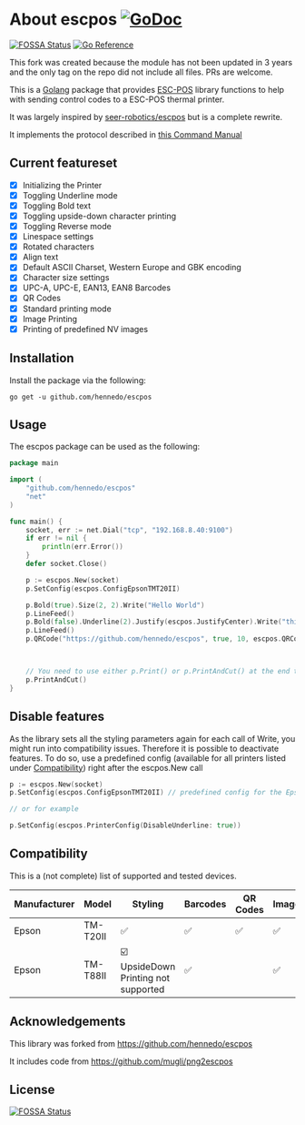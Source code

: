 # About escpos [![GoDoc](https://godoc.org/github.com/hennedo/escpos?status.svg)](https://godoc.org/github.com/hennedo/escpos)
[![FOSSA Status](https://app.fossa.com/api/projects/git%2Bgithub.com%2Fhennedo%2Fescpos.svg?type=shield)](https://app.fossa.com/projects/git%2Bgithub.com%2Fhennedo%2Fescpos?ref=badge_shield)
[![Go Reference](https://pkg.go.dev/badge/github.com/hennedo/escpos.svg)](https://pkg.go.dev/github.com/hennedo/escpos)

This fork was  created because the module has not been updated in 3 years and the only tag on the repo did not include all files. PRs are welcome.

This is a [Golang](http://www.golang.org/project) package that provides
[ESC-POS](https://en.wikipedia.org/wiki/ESC/P) library functions to help with
sending control codes to a ESC-POS thermal printer.

It was largely inspired by [seer-robotics/escpos](https://github.com/seer-robotics/escpos) but is a complete rewrite.

It implements the protocol described in [this Command Manual](https://pos-x.com/download/escpos-programming-manual/)

## Current featureset
  * [x] Initializing the Printer
  * [x] Toggling Underline mode
  * [x] Toggling Bold text
  * [x] Toggling upside-down character printing
  * [x] Toggling Reverse mode
  * [x] Linespace settings
  * [x] Rotated characters
  * [x] Align text
  * [x] Default ASCII Charset, Western Europe and GBK encoding
  * [x] Character size settings
  * [x] UPC-A, UPC-E, EAN13, EAN8 Barcodes
  * [x] QR Codes
  * [x] Standard printing mode
  * [x] Image Printing
  * [x] Printing of predefined NV images

## Installation ##

Install the package via the following:

    go get -u github.com/hennedo/escpos

## Usage ##

The escpos package can be used as the following:

```go
package main

import (
	"github.com/hennedo/escpos"
	"net"
)

func main() {
	socket, err := net.Dial("tcp", "192.168.8.40:9100")
	if err != nil {
		println(err.Error())
	}
	defer socket.Close()

	p := escpos.New(socket)
	p.SetConfig(escpos.ConfigEpsonTMT20II)

	p.Bold(true).Size(2, 2).Write("Hello World")
	p.LineFeed()
	p.Bold(false).Underline(2).Justify(escpos.JustifyCenter).Write("this is underlined")
	p.LineFeed()
	p.QRCode("https://github.com/hennedo/escpos", true, 10, escpos.QRCodeErrorCorrectionLevelH)



	// You need to use either p.Print() or p.PrintAndCut() at the end to send the data to the printer.
	p.PrintAndCut()
}
```

## Disable features ##

As the library sets all the styling parameters again for each call of Write, you might run into compatibility issues. Therefore it is possible to deactivate features.
To do so, use a predefined config (available for all printers listed under [Compatibility](#Compatibility)) right after the escpos.New call

```go
p := escpos.New(socket)
p.SetConfig(escpos.ConfigEpsonTMT20II) // predefined config for the Epson TM-T20II

// or for example

p.SetConfig(escpos.PrinterConfig(DisableUnderline: true))
```

## Compatibility ##

This is a (not complete) list of supported and tested devices.

| Manufacturer | Model    | Styling   | Barcodes | QR Codes | Images |
| ------------ | -------- | --------- | -------- | -------- | ------ |
| Epson        | TM-T20II | ✅        | ✅        | ✅       | ✅     |
| Epson        | TM-T88II | ☑️<br/>UpsideDown Printing not supported  | ✅        |        | ✅     |

## Acknowledgements
This library was forked from https://github.com/hennedo/escpos

It includes code from https://github.com/mugli/png2escpos

## License
[![FOSSA Status](https://app.fossa.com/api/projects/git%2Bgithub.com%2Fhennedo%2Fescpos.svg?type=large)](https://app.fossa.com/projects/git%2Bgithub.com%2Fhennedo%2Fescpos?ref=badge_large)
